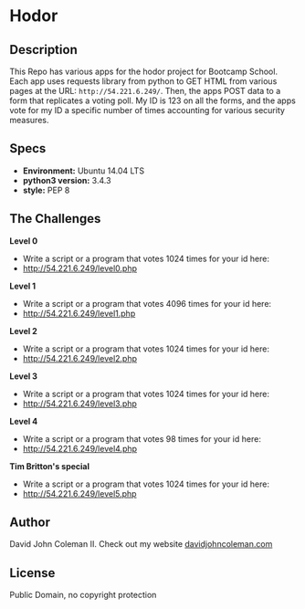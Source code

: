 # Hodor

## Description

This Repo has various apps for the hodor project for Bootcamp School.  Each app
uses requests library from python to GET HTML from various pages at the URL:
`http://54.221.6.249/`.  Then, the apps POST data to a form that replicates a
voting poll.  My ID is 123 on all the forms, and the apps vote for my ID a
specific number of times accounting for various security measures.

## Specs

* __Environment:__ Ubuntu 14.04 LTS
* __python3 version:__ 3.4.3
* __style:__ PEP 8

## The Challenges

__Level 0__

* Write a script or a program that votes 1024 times for your id here:
* http://54.221.6.249/level0.php

__Level 1__

* Write a script or a program that votes 4096 times for your id here:
* http://54.221.6.249/level1.php

__Level 2__

* Write a script or a program that votes 1024 times for your id here:
* http://54.221.6.249/level2.php

__Level 3__
* Write a script or a program that votes 1024 times for your id here:
* http://54.221.6.249/level3.php

__Level 4__
* Write a script or a program that votes 98 times for your id here:
* http://54.221.6.249/level4.php

__Tim Britton's special__
* Write a script or a program that votes 1024 times for your id here:
* http://54.221.6.249/level5.php

## Author

David John Coleman II.	Check out my website [davidjohncoleman.com](http://www.davidjohncoleman.com/)

## License

Public Domain, no copyright protection

